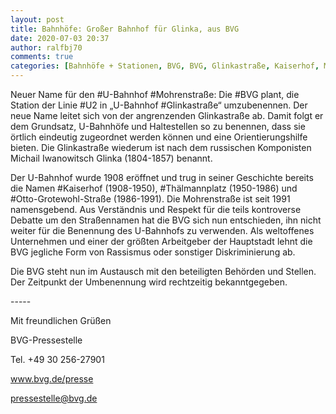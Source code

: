 ```yaml
---
layout: post
title: Bahnhöfe: Großer Bahnhof für Glinka, aus BVG
date: 2020-07-03 20:37
author: ralfbj70
comments: true
categories: [Bahnhöfe + Stationen, BVG, BVG, Glinkastraße, Kaiserhof, Mohrenstraße, Otto, Thälmannplatz, U-Bahn, U2]
---
```

<p style="font-weight: 400;">Neuer Name für den #U-Bahnhof #Mohrenstraße: Die #BVG plant, die Station der Linie #U2 in „U-Bahnhof #Glinkastraße“ umzubenennen. Der neue Name leitet sich von der angrenzenden Glinkastraße ab. Damit folgt er dem Grundsatz, U-Bahnhöfe und Haltestellen so zu benennen, dass sie örtlich eindeutig zugeordnet werden können und eine Orientierungshilfe bieten. Die Glinkastraße wiederum ist nach dem russischen Komponisten Michail Iwanowitsch Glinka (1804-1857) benannt.</p>
<p style="font-weight: 400;">Der U-Bahnhof wurde 1908 eröffnet und trug in seiner Geschichte bereits die Namen #Kaiserhof (1908-1950), #Thälmannplatz (1950-1986) und #Otto-Grotewohl-Straße (1986-1991). Die Mohrenstraße ist seit 1991 namensgebend. Aus Verständnis und Respekt für die teils kontroverse Debatte um den Straßennamen hat die BVG sich nun entschieden, ihn nicht weiter für die Benennung des U-Bahnhofs zu verwenden. Als weltoffenes Unternehmen und einer der größten Arbeitgeber der Hauptstadt lehnt die BVG jegliche Form von Rassismus oder sonstiger Diskriminierung ab.</p>
<p style="font-weight: 400;">Die BVG steht nun im Austausch mit den beteiligten Behörden und Stellen. Der Zeitpunkt der Umbenennung wird rechtzeitig bekanntgegeben.</p>
<p style="font-weight: 400;">-----</p>
<p style="font-weight: 400;">Mit freundlichen Grüßen</p>
<p style="font-weight: 400;">BVG-Pressestelle</p>
<p style="font-weight: 400;">Tel. +49 30 256-27901</p>
<p style="font-weight: 400;"><a href="http://www.bvg.de/presse" data-saferedirecturl="https://www.google.com/url?q=http://www.bvg.de/presse&amp;source=gmail&amp;ust=1595613066942000&amp;usg=AFQjCNEGd3LKAZr3XKEI5ZQhCtqZDrBHPQ">www.bvg.de/presse</a></p>
<p style="font-weight: 400;"><a href="mailto:pressestelle@bvg.de">pressestelle@bvg.de</a></p>
